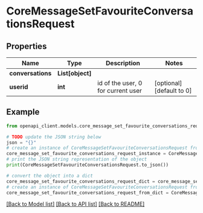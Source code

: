# CoreMessageSetFavouriteConversationsRequest


## Properties

Name | Type | Description | Notes
------------ | ------------- | ------------- | -------------
**conversations** | **List[object]** |  | 
**userid** | **int** | id of the user, 0 for current user | [optional] [default to 0]

## Example

```python
from openapi_client.models.core_message_set_favourite_conversations_request import CoreMessageSetFavouriteConversationsRequest

# TODO update the JSON string below
json = "{}"
# create an instance of CoreMessageSetFavouriteConversationsRequest from a JSON string
core_message_set_favourite_conversations_request_instance = CoreMessageSetFavouriteConversationsRequest.from_json(json)
# print the JSON string representation of the object
print(CoreMessageSetFavouriteConversationsRequest.to_json())

# convert the object into a dict
core_message_set_favourite_conversations_request_dict = core_message_set_favourite_conversations_request_instance.to_dict()
# create an instance of CoreMessageSetFavouriteConversationsRequest from a dict
core_message_set_favourite_conversations_request_from_dict = CoreMessageSetFavouriteConversationsRequest.from_dict(core_message_set_favourite_conversations_request_dict)
```
[[Back to Model list]](../README.md#documentation-for-models) [[Back to API list]](../README.md#documentation-for-api-endpoints) [[Back to README]](../README.md)


